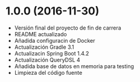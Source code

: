 <a name="1.0.0"></a>
# 1.0.0 (2016-11-30)
* Versión final del proyecto de fin de carrera
* README actualizado
* Añadida configuracin de Docker
* Actualización Gradle 3.1
* Actualizacin Spring Boot 1.4.2
* Actualización QueryDSL 4
* Añadida base de datos en memoria para testing
* Limpieza del código fuente

